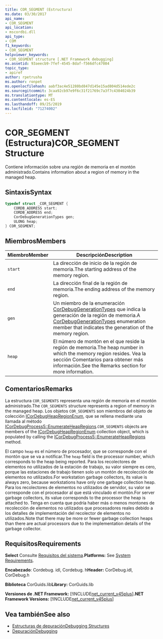 ```yaml
---
title: COR_SEGMENT (Estructura)
ms.date: 03/30/2017
api_name:
- COR_SEGMENT
api_location:
- mscordbi.dll
api_type:
- COM
f1_keywords:
- COR_SEGMENT
helpviewer_keywords:
- COR_SEGMENT structure [.NET Framework debugging]
ms.assetid: 93aeecb9-7fef-4545-8daf-f566dfc47084
topic_type:
- apiref
author: rpetrusha
ms.author: ronpet
ms.openlocfilehash: aabf3ac4e51280bd847d145e15ad804d514ede2c
ms.sourcegitcommit: 3caa92cb97e9f6c31f21769c7a3f7c4304024b39
ms.translationtype: MT
ms.contentlocale: es-ES
ms.lasthandoff: 09/25/2019
ms.locfileid: "71274002"
---
```

# <a name="cor_segment-structure"></a><span data-ttu-id="08a02-102">COR_SEGMENT (Estructura)</span><span class="sxs-lookup"><span data-stu-id="08a02-102">COR_SEGMENT Structure</span></span>
<span data-ttu-id="08a02-103">Contiene información sobre una región de memoria en el montón administrado.</span><span class="sxs-lookup"><span data-stu-id="08a02-103">Contains information about a region of memory in the managed heap.</span></span>  
  
## <a name="syntax"></a><span data-ttu-id="08a02-104">Sintaxis</span><span class="sxs-lookup"><span data-stu-id="08a02-104">Syntax</span></span>  
  
```cpp  
typedef struct _COR_SEGMENT {  
    CORDB_ADDRESS start;            
    CORDB_ADDRESS end;              
    CorDebugGenerationTypes gen;    
    ULONG heap;                     
} COR_SEGMENT;  
```  
  
## <a name="members"></a><span data-ttu-id="08a02-105">Miembros</span><span class="sxs-lookup"><span data-stu-id="08a02-105">Members</span></span>  
  
|<span data-ttu-id="08a02-106">Miembro</span><span class="sxs-lookup"><span data-stu-id="08a02-106">Member</span></span>|<span data-ttu-id="08a02-107">Descripción</span><span class="sxs-lookup"><span data-stu-id="08a02-107">Description</span></span>|  
|------------|-----------------|  
|`start`|<span data-ttu-id="08a02-108">La dirección de inicio de la región de memoria.</span><span class="sxs-lookup"><span data-stu-id="08a02-108">The starting address of the memory region.</span></span>|  
|`end`|<span data-ttu-id="08a02-109">La dirección final de la región de memoria.</span><span class="sxs-lookup"><span data-stu-id="08a02-109">The ending address of the memory region.</span></span>|  
|`gen`|<span data-ttu-id="08a02-110">Un miembro de la enumeración [CorDebugGenerationTypes](cordebuggenerationtypes-enumeration.md) que indica la generación de la región de memoria.</span><span class="sxs-lookup"><span data-stu-id="08a02-110">A [CorDebugGenerationTypes](cordebuggenerationtypes-enumeration.md) enumeration member that indicates the generation of the memory region.</span></span>|  
|`heap`|<span data-ttu-id="08a02-111">El número de montón en el que reside la región de memoria.</span><span class="sxs-lookup"><span data-stu-id="08a02-111">The heap number in which the memory region resides.</span></span> <span data-ttu-id="08a02-112">Vea la sección Comentarios para obtener más información.</span><span class="sxs-lookup"><span data-stu-id="08a02-112">See the Remarks section for more information.</span></span>|  
  
## <a name="remarks"></a><span data-ttu-id="08a02-113">Comentarios</span><span class="sxs-lookup"><span data-stu-id="08a02-113">Remarks</span></span>  
 <span data-ttu-id="08a02-114">La estructura `COR_SEGMENTS` representa una región de memoria en el montón administrado.</span><span class="sxs-lookup"><span data-stu-id="08a02-114">The `COR_SEGMENTS` structure represents a region of memory in the managed heap.</span></span>  <span data-ttu-id="08a02-115">Los objetos `COR_SEGMENTS` son miembros del objeto de colección [ICorDebugHeapRegionEnum](icordebugheapsegmentenum-interface.md), que se rellena mediante una llamada al método [ICorDebugProcess5::EnumerateHeapRegions](icordebugprocess5-enumerateheapregions-method.md).</span><span class="sxs-lookup"><span data-stu-id="08a02-115">`COR_SEGMENTS` objects are members of the [ICorDebugHeapRegionEnum](icordebugheapsegmentenum-interface.md) collection object, which is populated by calling the [ICorDebugProcess5::EnumerateHeapRegions](icordebugprocess5-enumerateheapregions-method.md) method.</span></span>  
  
 <span data-ttu-id="08a02-116">El campo `heap` es el número de procesador, que se corresponde con el montón que se va a notificar.</span><span class="sxs-lookup"><span data-stu-id="08a02-116">The `heap` field is the processor number, which corresponds to the heap being reported.</span></span> <span data-ttu-id="08a02-117">Para los recolectores de elementos no utilizados de la estación de trabajo, su valor siempre es cero, porque las estaciones de trabajo tienen solo un montón de recolección de elementos no utilizados.</span><span class="sxs-lookup"><span data-stu-id="08a02-117">For workstation garbage collectors, its value is always zero, because workstations have only one garbage collection heap.</span></span> <span data-ttu-id="08a02-118">Para los recolectores de elementos no utilizados de servidor, su valor se corresponde con el procesador al que está vinculado el montón.</span><span class="sxs-lookup"><span data-stu-id="08a02-118">For server garbage collectors, its value corresponds to the processor the heap is attached to.</span></span> <span data-ttu-id="08a02-119">Tenga en cuenta que podría haber más o menos montones de recolección de elementos no utilizados que procesadores reales debido a los detalles de implementación del recolector de elementos no utilizados.</span><span class="sxs-lookup"><span data-stu-id="08a02-119">Note that there may be more or fewer garbage collection heaps than there are actual processors due to the implementation details of the garbage collector.</span></span>  
  
## <a name="requirements"></a><span data-ttu-id="08a02-120">Requisitos</span><span class="sxs-lookup"><span data-stu-id="08a02-120">Requirements</span></span>  
 <span data-ttu-id="08a02-121">**Select** Consulte [Requisitos del sistema](../../get-started/system-requirements.md).</span><span class="sxs-lookup"><span data-stu-id="08a02-121">**Platforms:** See [System Requirements](../../get-started/system-requirements.md).</span></span>  
  
 <span data-ttu-id="08a02-122">**Encabezado**: Cordebug. idl, Cordebug. h</span><span class="sxs-lookup"><span data-stu-id="08a02-122">**Header:** CorDebug.idl, CorDebug.h</span></span>  
  
 <span data-ttu-id="08a02-123">**Biblioteca** CorGuids.lib</span><span class="sxs-lookup"><span data-stu-id="08a02-123">**Library:** CorGuids.lib</span></span>  
  
 <span data-ttu-id="08a02-124">**Versiones de .NET Framework:** [!INCLUDE[net_current_v45plus](../../../../includes/net-current-v45plus-md.md)]</span><span class="sxs-lookup"><span data-stu-id="08a02-124">**.NET Framework Versions:** [!INCLUDE[net_current_v45plus](../../../../includes/net-current-v45plus-md.md)]</span></span>  
  
## <a name="see-also"></a><span data-ttu-id="08a02-125">Vea también</span><span class="sxs-lookup"><span data-stu-id="08a02-125">See also</span></span>

- [<span data-ttu-id="08a02-126">Estructuras de depuración</span><span class="sxs-lookup"><span data-stu-id="08a02-126">Debugging Structures</span></span>](debugging-structures.md)
- [<span data-ttu-id="08a02-127">Depuración</span><span class="sxs-lookup"><span data-stu-id="08a02-127">Debugging</span></span>](index.md)
